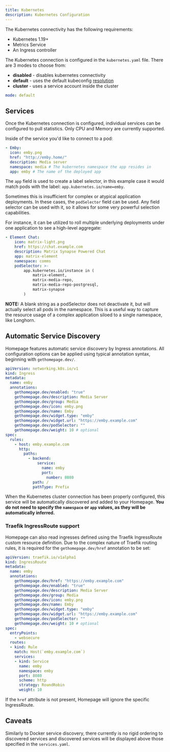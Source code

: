 ```yaml
---
title: Kubernetes
description: Kubernetes Configuration
---
```



The Kubernetes connectivity has the following requirements:

* Kubernetes 1.19+
* Metrics Service
* An Ingress controller

The Kubernetes connection is configured in the `kubernetes.yaml` file. There are 3 modes to choose from:

* **disabled** - disables kubernetes connectivity
* **default** - uses the default kubeconfig [resolution](https://kubernetes.io/docs/concepts/configuration/organize-cluster-access-kubeconfig/)
* **cluster** - uses a service account inside the cluster

```yaml
mode: default
```

## Services

Once the Kubernetes connection is configured, individual services can be configured to pull statistics. Only CPU and Memory are currently supported.

Inside of the service you'd like to connect to a pod:

```yaml
- Emby:
  icon: emby.png
  href: "http://emby.home/"
  description: Media server
  namespace: media # The kubernetes namespace the app resides in
  app: emby # The name of the deployed app
```

The `app` field is used to create a label selector, in this example case it would match pods with the label: `app.kubernetes.io/name=emby`.

Sometimes this is insufficient for complex or atypical application deployments. In these cases, the `podSelector` field can be used. Any field selector can be used with it, so it allows for some very powerful selection capabilities.

For instance, it can be utilized to roll multiple underlying deployments under one application to see a high-level aggregate:

```yaml
- Element Chat:
    icon: matrix-light.png
    href: https://chat.example.com
    description: Matrix Synapse Powered Chat
    app: matrix-element
    namespace: comms
    podSelector: >-
        app.kubernetes.io/instance in (
            matrix-element,
            matrix-media-repo,
            matrix-media-repo-postgresql,
            matrix-synapse
        )
```

**NOTE:** A blank string as a podSelector does not deactivate it, but will actually select all pods in the namespace. This is a useful way to capture the resource usage of a complex application siloed to a single namespace, like Longhorn.

## Automatic Service Discovery

Homepage features automatic service discovery by Ingress annotations. All configuration options can be applied using typical annotation syntax, beginning with `gethomepage.dev/`.

```yaml
apiVersion: networking.k8s.io/v1
kind: Ingress
metadata:
  name: emby
  annotations:
    gethomepage.dev/enabled: "true"
    gethomepage.dev/description: Media Server
    gethomepage.dev/group: Media
    gethomepage.dev/icon: emby.png
    gethomepage.dev/name: Emby
    gethomepage.dev/widget.type: "emby"
    gethomepage.dev/widget.url: "https://emby.example.com"
    gethomepage.dev/podSelector: ""
    gethomepage.dev/weight: 10 # optional
spec:
  rules:
    - host: emby.example.com
      http:
        paths:
          - backend:
              service:
                name: emby
                port:
                  number: 8080
            path: /
            pathType: Prefix
```

When the Kubernetes cluster connection has been properly configured, this service will be automatically discovered and added to your Homepage.  **You do not need to specify the `namespace` or `app` values, as they will be automatically inferred.**

### Traefik IngressRoute support

Homepage can also read ingresses defined using the Traefik IngressRoute custom resource definition. Due to the complex nature of Traefik routing rules, it is required for the `gethomepage.dev/href` annotation to be set:

```yaml
apiVersion: traefik.io/v1alpha1
kind: IngressRoute
metadata:
  name: emby
  annotations:
    gethomepage.dev/href: "https://emby.example.com"
    gethomepage.dev/enabled: "true"
    gethomepage.dev/description: Media Server
    gethomepage.dev/group: Media
    gethomepage.dev/icon: emby.png
    gethomepage.dev/name: Emby
    gethomepage.dev/widget.type: "emby"
    gethomepage.dev/widget.url: "https://emby.example.com"
    gethomepage.dev/podSelector: ""
    gethomepage.dev/weight: 10 # optional
spec:
  entryPoints:
    - websecure
  routes:
  - kind: Rule
    match: Host(`emby.example.com`)
    services:
    - kind: Service
      name: emby
      namespace: emby
      port: 8080
      scheme: http
      strategy: RoundRobin
      weight: 10
```

If the `href` attribute is not present, Homepage will ignore the specific IngressRoute.

## Caveats

Similarly to Docker service discovery, there currently is no rigid ordering to discovered services and discovered services will be displayed above those specified in the `services.yaml`.

